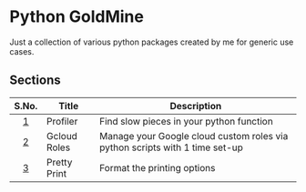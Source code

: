 # Python GoldMine

Just a collection of various python packages created by me for generic use cases.

## Sections

| S.No. | Title | Description |
| :--: | --- | --- |
| [1](https://github.com/singhgautam7/Python-GoldMine/tree/master/python_profiler) | Profiler | Find slow pieces in your python function |
| [2](https://github.com/singhgautam7/Python-GoldMine/tree/master/gcloud_iam_custom_roles) | Gcloud Roles | Manage your Google cloud custom roles via python scripts with 1 time set-up |
| [3](https://github.com/singhgautam7/Python-GoldMine/tree/master/beauty_print) | Pretty Print | Format the printing options |
